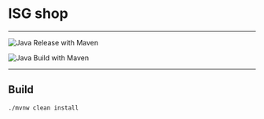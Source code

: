 # ISG shop
---

![Java Release with Maven](https://github.com/PetroRavlinko/isg-shop/workflows/Java%20Release%20with%20Maven/badge.svg)

![Java Build with Maven](https://github.com/PetroRavlinko/isg-shop/workflows/Java%20Build%20with%20Maven/badge.svg)

---

## Build

```./mvnw clean install```
